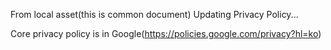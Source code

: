 From local asset(this is common document)
Updating Privacy Policy...

Core privacy policy is in Google(https://policies.google.com/privacy?hl=ko)